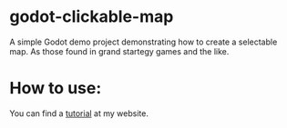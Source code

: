 # godot-clickable-map
A simple Godot demo project demonstrating how to create a selectable map. As those found in grand startegy games and the like.


# How to use:
You can find a [tutorial](https://www.odd-door.com/post/show/Godot_Selectable_Map_Tutorial_839) at my website.